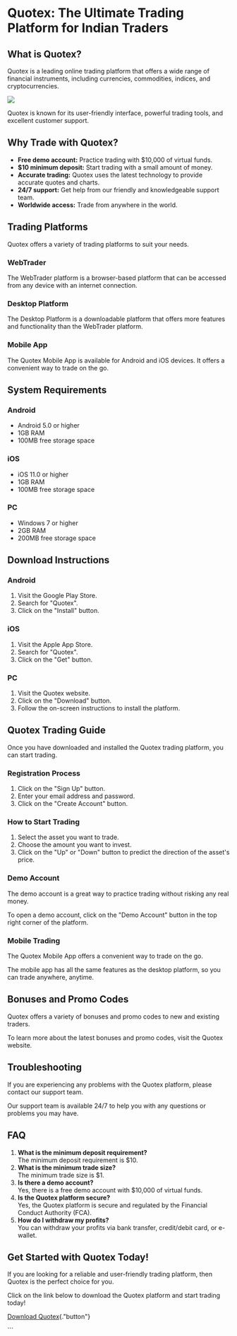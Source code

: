 # Quotex: The Ultimate Trading Platform for Indian Traders

## What is Quotex?

Quotex is a leading online trading platform that offers a wide range of
financial instruments, including currencies, commodities, indices, and
cryptocurrencies.

[![](https://static.quotex.io/files/5_en/300_250.jpg)](https://traff.sbs/brokerqxsignupf)

Quotex is known for its user-friendly interface, powerful trading tools,
and excellent customer support.

## Why Trade with Quotex?

-   **Free demo account:** Practice trading with \$10,000 of virtual
    funds.
-   **\$10 minimum deposit:** Start trading with a small amount of
    money.
-   **Accurate trading:** Quotex uses the latest technology to provide
    accurate quotes and charts.
-   **24/7 support:** Get help from our friendly and knowledgeable
    support team.
-   **Worldwide access:** Trade from anywhere in the world.

## Trading Platforms

Quotex offers a variety of trading platforms to suit your needs.

### WebTrader

The WebTrader platform is a browser-based platform that can be accessed
from any device with an internet connection.

### Desktop Platform

The Desktop Platform is a downloadable platform that offers more
features and functionality than the WebTrader platform.

### Mobile App

The Quotex Mobile App is available for Android and iOS devices. It
offers a convenient way to trade on the go.

## System Requirements

### Android

-   Android 5.0 or higher
-   1GB RAM
-   100MB free storage space

### iOS

-   iOS 11.0 or higher
-   1GB RAM
-   100MB free storage space

### PC

-   Windows 7 or higher
-   2GB RAM
-   200MB free storage space

## Download Instructions

### Android

1.  Visit the Google Play Store.
2.  Search for "Quotex".
3.  Click on the "Install" button.

### iOS

1.  Visit the Apple App Store.
2.  Search for "Quotex".
3.  Click on the "Get" button.

### PC

1.  Visit the Quotex website.
2.  Click on the "Download" button.
3.  Follow the on-screen instructions to install the platform.

## Quotex Trading Guide

Once you have downloaded and installed the Quotex trading platform, you
can start trading.

### Registration Process

1.  Click on the "Sign Up" button.
2.  Enter your email address and password.
3.  Click on the "Create Account" button.

### How to Start Trading

1.  Select the asset you want to trade.
2.  Choose the amount you want to invest.
3.  Click on the "Up" or "Down" button to predict the
    direction of the asset\'s price.

### Demo Account

The demo account is a great way to practice trading without risking any
real money.

To open a demo account, click on the "Demo Account" button in the
top right corner of the platform.

### Mobile Trading

The Quotex Mobile App offers a convenient way to trade on the go.

The mobile app has all the same features as the desktop platform, so you
can trade anywhere, anytime.

## Bonuses and Promo Codes

Quotex offers a variety of bonuses and promo codes to new and existing
traders.

To learn more about the latest bonuses and promo codes, visit the Quotex
website.

## Troubleshooting

If you are experiencing any problems with the Quotex platform, please
contact our support team.

Our support team is available 24/7 to help you with any questions or
problems you may have.

## FAQ

1.  **What is the minimum deposit requirement?**\
    The minimum deposit requirement is \$10.
2.  **What is the minimum trade size?**\
    The minimum trade size is \$1.
3.  **Is there a demo account?**\
    Yes, there is a free demo account with \$10,000 of virtual funds.
4.  **Is the Quotex platform secure?**\
    Yes, the Quotex platform is secure and regulated by the Financial
    Conduct Authority (FCA).
5.  **How do I withdraw my profits?**\
    You can withdraw your profits via bank transfer, credit/debit card,
    or e-wallet.

## Get Started with Quotex Today!

If you are looking for a reliable and user-friendly trading platform,
then Quotex is the perfect choice for you.

Click on the link below to download the Quotex platform and start
trading today!

[Download
Quotex](\%22https://traff.sbs/quotexonelink\%22){."button"}

\`\`\`

